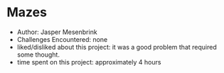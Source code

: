 # Mazes

- Author: Jasper Mesenbrink 
- Challenges Encountered: none
- liked/disliked about this project: it was a good problem that required some thought.
- time spent on this project: approximately 4 hours 
